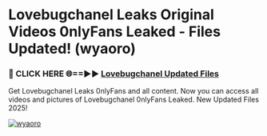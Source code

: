 # Lovebugchanel Leaks Original Videos 0nlyFans Leaked - Files Updated! (wyaoro)

<h3>🔴 CLICK HERE 🌐==►► <a href="https://mediafile.pages.dev?q=Lovebugchanel&ref=D4RT" rel="nofollow">Lovebugchanel Updated Files</a></h3>

Get Lovebugchanel Leaks 0nlyFans and all content. Now you can access all videos and pictures of Lovebugchanel 0nlyFans Leaked. New Updated Files 2025!

[![wyaoro](https://github.com/user-attachments/assets/8c521d6e-e6e3-4a75-9320-d58ab9d79d5b)](https://mediafile.pages.dev?q=Lovebugchanel&ref=D4RT)